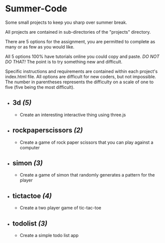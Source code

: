 # Summer-Code
Some small projects to keep you sharp over summer break.

All projects are contained in sub-directories of the "projects" directory.

There are 5 options for the assignment, you are permitted to complete as many or as few as you would like.

All 5 options 100% have tutorials online you could copy and paste. *DO NOT DO THAT!* The point is to try something new and difficult.

Specific instructions and requirements are contained within each project's index.html file.  All options are difficult for new coders, but not impossible. The number in parentheses represents the difficulty on a scale of one to five (five being the most difficult).

- ## 3d *(5)*
    - Create an interesting interactive thing using three.js
- ## rockpaperscissors *(2)*
    - Create a game of rock paper scissors that you can play against a computer
- ## simon *(3)*
    - Create a game of simon that randomly generates a pattern for the player
- ## tictactoe *(4)*
    - Create a two player game of tic-tac-toe
- ## todolist *(3)*
    - Create a simple todo list app
